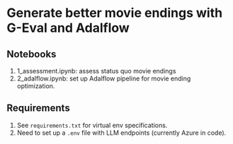 # Generate better movie endings with G-Eval and Adalflow

## Notebooks
1. 1_assessment.ipynb: assess status quo movie endings
2. 2_adalflow.ipynb: set up Adalflow pipeline for movie ending optimization.

## Requirements
1. See `requirements.txt` for virtual env specifications.
2. Need to set up a `.env` file with LLM endpoints (currently Azure in code).
